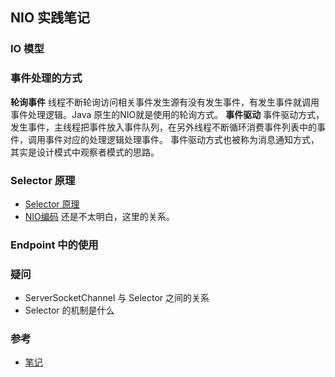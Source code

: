 ## NIO 实践笔记

### IO 模型

### 事件处理的方式
**轮询事件**
线程不断轮询访问相关事件发生源有没有发生事件，有发生事件就调用事件处理逻辑。Java 原生的NIO就是使用的轮询方式。
**事件驱动**
事件驱动方式，发生事件，主线程把事件放入事件队列，在另外线程不断循环消费事件列表中的事件，调用事件对应的处理逻辑处理事件。
事件驱动方式也被称为消息通知方式，其实是设计模式中观察者模式的思路。

### Selector 原理
- [Selector 原理](https://www.jianshu.com/p/2b71ea919d49)
- [NIO编码](https://www.cnblogs.com/yeyang/p/12578701.html)
还是不太明白，这里的关系。

### Endpoint 中的使用


### 疑问
- ServerSocketChannel 与 Selector 之间的关系
- Selector 的机制是什么

### 参考
- [笔记](https://www.notion.so/zhouzg99/NIO-a26ab012e09441e7a60f016d6413aa8e)